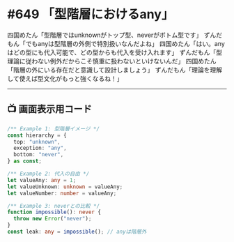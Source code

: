 # #649 「型階層におけるany」

四国めたん「型階層ではunknownがトップ型、neverがボトム型です」
ずんだもん「でもanyは型階層の外側で特別扱いなんだよね」
四国めたん「はい。anyはどの型にも代入可能で、どの型からも代入を受け入れます」
ずんだもん「型理論に従わない例外だからこそ慎重に扱わないといけないんだ」
四国めたん「階層の外にいる存在だと意識して設計しましょう」
ずんだもん「理論を理解して使えば型文化がもっと強くなるね！」

---

## 📺 画面表示用コード

```typescript
/** Example 1: 型階層イメージ */
const hierarchy = {
  top: "unknown",
  exception: "any",
  bottom: "never",
} as const;

/** Example 2: 代入の自由 */
let valueAny: any = 1;
let valueUnknown: unknown = valueAny;
let valueNumber: number = valueAny;

/** Example 3: neverとの比較 */
function impossible(): never {
  throw new Error("never");
}
const leak: any = impossible(); // anyは階層外
```
